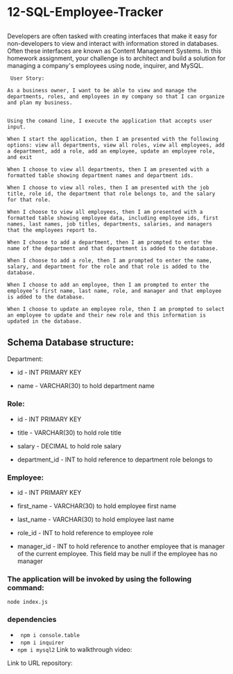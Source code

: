 # 12-SQL-Employee-Tracker
##

Developers are often tasked with creating interfaces that make it easy for non-developers to view and interact with information stored in databases. Often these interfaces are known as Content Management Systems. In this homework assignment, your challenge is to architect and build a solution for managing a company's employees using node, inquirer, and MySQL.

```
 User Story:

As a business owner, I want to be able to view and manage the departments, roles, and employees in my company so that I can organize and plan my business.
```

``` User experience:

Using the comand line, I execute the application that accepts user input.

When I start the application, then I am presented with the following options: view all departments, view all roles, view all employees, add a department, add a role, add an employee, update an employee role, and exit

When I choose to view all departments, then I am presented with a formatted table showing department names and department ids.

When I choose to view all roles, then I am presented with the job title, role id, the department that role belongs to, and the salary for that role.

When I choose to view all employees, then I am presented with a formatted table showing employee data, including employee ids, first names, last names, job titles, departments, salaries, and managers that the employees report to.

When I choose to add a department, then I am prompted to enter the name of the department and that department is added to the database.

When I choose to add a role, then I am prompted to enter the name, salary, and department for the role and that role is added to the database.

When I choose to add an employee, then I am prompted to enter the employee’s first name, last name, role, and manager and that employee is added to the database.

When I choose to update an employee role, then I am prompted to select an employee to update and their new role and this information is updated in the database.
```
## Schema Database structure:

Department:

* id - INT PRIMARY KEY

* name - VARCHAR(30) to hold department name

### Role:

* id - INT PRIMARY KEY

* title - VARCHAR(30) to hold role title

* salary - DECIMAL to hold role salary

* department_id - INT to hold reference to department role belongs to

### Employee:

* id - INT PRIMARY KEY

* first_name - VARCHAR(30) to hold employee first name

* last_name - VARCHAR(30) to hold employee last name

* role_id - INT to hold reference to employee role

* manager_id - INT to hold reference to another employee that is manager of the current employee. This field may be null if the employee has no manager

### The application will be invoked by using the following command:

```
node index.js
```

### dependencies
* ``` npm i console.table```
* ``` npm i inquirer```
*  ```npm i mysql2```
Link to walkthrough video:



Link to URL repository:

